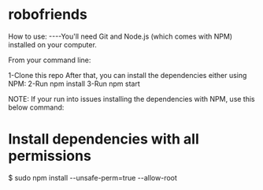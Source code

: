 # robofriends
How to use:
----You'll need Git and Node.js (which comes with NPM) installed on your computer.

From your command line:

1-Clone this repo
After that, you can install the dependencies either using NPM:
2-Run npm install
3-Run npm start

NOTE: If your run into issues installing the dependencies with NPM, use this below command:
# Install dependencies with all permissions
$ sudo npm install --unsafe-perm=true --allow-root

